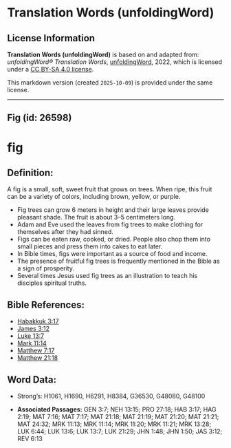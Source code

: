 # Translation Words (unfoldingWord)

## License Information

**Translation Words (unfoldingWord)** is based on and adapted from: _unfoldingWord® Translation Words_, [unfoldingWord](https://unfoldingword.org/utw), 2022, which is licensed under a [CC BY-SA 4.0 license](https://creativecommons.org/licenses/by-sa/4.0/legalcode.en).

This markdown version (created `2025-10-09`) is provided under the same license.



--------------------------------

## Fig (id: 26598)

fig
===

Definition:
-----------

A fig is a small, soft, sweet fruit that grows on trees. When ripe, this fruit can be a variety of colors, including brown, yellow, or purple.

* Fig trees can grow 6 meters in height and their large leaves provide pleasant shade. The fruit is about 3–5 centimeters long.
* Adam and Eve used the leaves from fig trees to make clothing for themselves after they had sinned.
* Figs can be eaten raw, cooked, or dried. People also chop them into small pieces and press them into cakes to eat later.
* In Bible times, figs were important as a source of food and income.
* The presence of fruitful fig trees is frequently mentioned in the Bible as a sign of prosperity.
* Several times Jesus used fig trees as an illustration to teach his disciples spiritual truths.

Bible References:
-----------------

* [Habakkuk 3:17](https://ref.ly/Hab3:17)
* [James 3:12](https://ref.ly/Jas3:12)
* [Luke 13:7](https://ref.ly/Luke13:7)
* [Mark 11:14](https://ref.ly/Mark11:14)
* [Matthew 7:17](https://ref.ly/Matt7:17)
* [Matthew 21:18](https://ref.ly/Matt21:18)

Word Data:
----------

* Strong’s: H1061, H1690, H6291, H8384, G36530, G48080, G48100

* **Associated Passages:** GEN 3:7; NEH 13:15; PRO 27:18; HAB 3:17; HAG 2:19; MAT 7:16; MAT 7:17; MAT 21:18; MAT 21:19; MAT 21:20; MAT 21:21; MAT 24:32; MRK 11:13; MRK 11:14; MRK 11:20; MRK 11:21; MRK 13:28; LUK 6:44; LUK 13:6; LUK 13:7; LUK 21:29; JHN 1:48; JHN 1:50; JAS 3:12; REV 6:13

